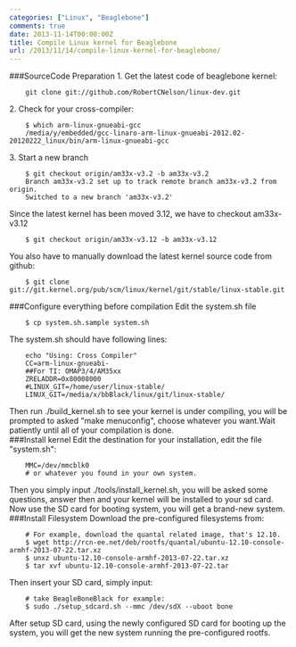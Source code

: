 ```yaml
---
categories: ["Linux", "Beaglebone"]
comments: true
date: 2013-11-14T00:00:00Z
title: Compile Linux kernel for Beaglebone
url: /2013/11/14/compile-linux-kernel-for-beaglebone/
---
```


###SourceCode Preparation
1\. Get the latest code of beaglebone kernel:

```
	git clone git://github.com/RobertCNelson/linux-dev.git
```

2\. Check for your cross-compiler:

```
	$ which arm-linux-gnueabi-gcc
	/media/y/embedded/gcc-linaro-arm-linux-gnueabi-2012.02-20120222_linux/bin/arm-linux-gnueabi-gcc
```

3\. Start a new branch

```
	$ git checkout origin/am33x-v3.2 -b am33x-v3.2
	Branch am33x-v3.2 set up to track remote branch am33x-v3.2 from origin.
	Switched to a new branch 'am33x-v3.2'
```

Since the latest kernel has been moved 3.12, we have to checkout am33x-v3.12

```
	$ git checkout origin/am33x-v3.12 -b am33x-v3.12
```

You also have to manually download the latest kernel source code from github:

```
	$ git clone git://git.kernel.org/pub/scm/linux/kernel/git/stable/linux-stable.git
```

###Configure everything before compilation
Edit the system.sh file

```
	$ cp system.sh.sample system.sh
```

The system.sh should have following lines:

```
	echo "Using: Cross Compiler"
	CC=arm-linux-gnueabi-
	##For TI: OMAP3/4/AM35xx
	ZRELADDR=0x80008000
	#LINUX_GIT=/home/user/linux-stable/
	LINUX_GIT=/media/x/bbBlack/linux/git/linux-stable/
```

Then run ./build_kernel.sh to see your kernel is under compiling, you will be prompted to asked "make menuconfig", choose whatever you want.Wait patiently until all of your compilation is done.    
###Install kernel
Edit the destination for your installation, edit the file "system.sh":

```
	MMC=/dev/mmcblk0 
	# or whatever you found in your own system.
```

Then you simply input ./tools/install_kernel.sh, you will be asked some questions, answer then and your kernel will be installed to your sd card. Now use the SD card for booting system, you will get a brand-new system. 
###Install Filesystem
Download the pre-configured filesystems from:

```
	# For example, download the quantal related image, that's 12.10.
	$ wget http://rcn-ee.net/deb/rootfs/quantal/ubuntu-12.10-console-armhf-2013-07-22.tar.xz
	$ unxz ubuntu-12.10-console-armhf-2013-07-22.tar.xz
	$ tar xvf ubuntu-12.10-console-armhf-2013-07-22.tar
```

Then insert your SD card, simply input:

```
	# take BeagleBoneBlack for example:
	$ sudo ./setup_sdcard.sh --mmc /dev/sdX --uboot bone
```

After setup SD card, using the newly configured SD card for booting up the system, you will get the new system running the pre-configured rootfs. 

